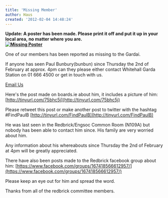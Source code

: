 ```yaml
---
title: 'Missing Member'
author: Haus
created: '2012-02-04 14:48:24'
---
```

**Update: A poster has been made. Please print it off and put it up in your local area, no matter where you are.[  
![Missing Poster](http://www.redbrick.dcu.ie/includes/images/uploads/bunbun_small.jpg)](http://www.redbrick.dcu.ie/includes/images/uploads/bunbun.jpg)**

One of our members has been reported as missing to the Gardai.  

If anyone has seen Paul Bunbury(bunbun) since Thursday the 2nd of February at approx. 4pm can they please either contact Whitehall Garda Station on 01 666 4500 or get in touch with us.

[Email Us](/about/contact/committee)

Here's the post made on boards.ie about him, it includes a picture of him: [http://tinyurl.com/75bhc5j](http://tinyurl.com/75bhc5j)

Please retweet this post or make another post to twitter with the hashtag #FindPaulB [http://tinyurl.com/FindPaulB](http://tinyurl.com/FindPaulB)

He was last seen in the Redbrick/Engsoc Common Room (N109A) but nobody has been able to contact him since. His family are very worried about him.

Any information about his whereabouts since Thursday the 2nd of February at 4pm will be greatly appreciated.

There have also been posts made to the Redbrick facebook group about him: [https://www.facebook.com/groups/167418566612957/](https://www.facebook.com/groups/167418566612957/)

Please keep an eye out for him and spread the word.

Thanks from all of the redbrick committee members.